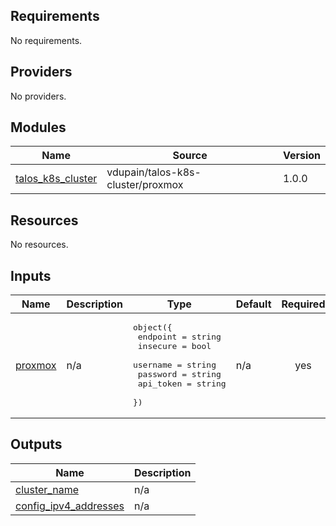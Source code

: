 <!-- BEGIN_TF_DOCS -->
## Requirements

No requirements.

## Providers

No providers.

## Modules

| Name | Source | Version |
|------|--------|---------|
| <a name="module_talos_k8s_cluster"></a> [talos\_k8s\_cluster](#module\_talos\_k8s\_cluster) | vdupain/talos-k8s-cluster/proxmox | 1.0.0 |

## Resources

No resources.

## Inputs

| Name | Description | Type | Default | Required |
|------|-------------|------|---------|:--------:|
| <a name="input_proxmox"></a> [proxmox](#input\_proxmox) | n/a | <pre>object({<br/>    endpoint  = string<br/>    insecure  = bool<br/>    username  = string<br/>    password  = string<br/>    api_token = string<br/>  })</pre> | n/a | yes |

## Outputs

| Name | Description |
|------|-------------|
| <a name="output_cluster_name"></a> [cluster\_name](#output\_cluster\_name) | n/a |
| <a name="output_config_ipv4_addresses"></a> [config\_ipv4\_addresses](#output\_config\_ipv4\_addresses) | n/a |
<!-- END_TF_DOCS -->